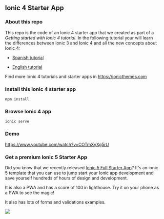 ## Ionic 4 Starter App

### About this repo
This repo is the code of an Ionic 4 starter app that we created as part of a *Getting started with Ionic 4 tutorial*. In the following tutorial your will learn the differences between Ionic 3 and Ionic 4 and all the new concepts about Ionic 4:

- [Spanish tutorial](https://medium.com/learn-ionic-framework/ionic-4-vs-ionic-3-todo-lo-que-necesitas-saber-sobre-ionic-4-5235927c6dd9)

- [English tutorial](https://ionicthemes.com/tutorials/about/ionic-4-vs-ionic-3)

Find more Ionic 4 tutorials and starter apps in https://ionicthemes.com

### Install this Ionic 4 starter app
```
npm install
```

### Browse Ionic 4 app
```
ionic serve
```
### Demo
https://www.youtube.com/watch?v=COTmXyXg5rU

### Get a premium Ionic 5 Starter App
Did you know that we recently released [Ionic 5 Full Starter App](https://ionicthemes.com/product/ionic5-full-starter-app)? It's an ionic 5 template that you can use to jump start your Ionic app development and save yourself hundreds of hours of design and development.

It is also a PWA and has a score of 100 in lighthouse. Try it on your phone as a PWA to see the magic!

It also has lots of forms and validations examples.

<img src="https://ionicthemes.s3-us-west-2.amazonaws.com/cover_images/redesign/ionic5-full-starter-app.jpg"/>
